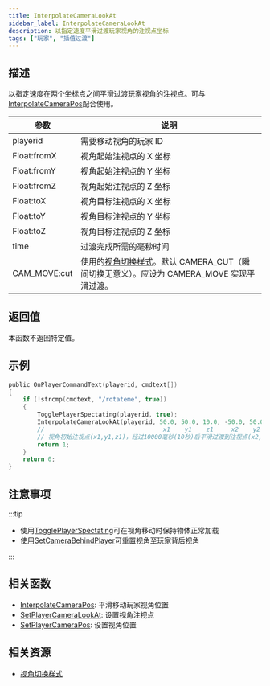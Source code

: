 ```yaml
---
title: InterpolateCameraLookAt
sidebar_label: InterpolateCameraLookAt
description: 以指定速度平滑过渡玩家视角的注视点坐标
tags: ["玩家", "插值过渡"]
---
```


## 描述

以指定速度在两个坐标点之间平滑过渡玩家视角的注视点。可与[InterpolateCameraPos](InterpolateCameraPos)配合使用。

| 参数         | 说明                                                                                                                     |
| ------------ | ------------------------------------------------------------------------------------------------------------------------ |
| playerid     | 需要移动视角的玩家 ID                                                                                                    |
| Float:fromX  | 视角起始注视点的 X 坐标                                                                                                  |
| Float:fromY  | 视角起始注视点的 Y 坐标                                                                                                  |
| Float:fromZ  | 视角起始注视点的 Z 坐标                                                                                                  |
| Float:toX    | 视角目标注视点的 X 坐标                                                                                                  |
| Float:toY    | 视角目标注视点的 Y 坐标                                                                                                  |
| Float:toZ    | 视角目标注视点的 Z 坐标                                                                                                  |
| time         | 过渡完成所需的毫秒时间                                                                                                   |
| CAM_MOVE:cut | 使用的[视角切换样式](../resources/cameracutstyles)。默认 CAMERA_CUT（瞬间切换无意义）。应设为 CAMERA_MOVE 实现平滑过渡。 |

## 返回值

本函数不返回特定值。

## 示例

```c
public OnPlayerCommandText(playerid, cmdtext[])
{
    if (!strcmp(cmdtext, "/rotateme", true))
    {
        TogglePlayerSpectating(playerid, true);
        InterpolateCameraLookAt(playerid, 50.0, 50.0, 10.0, -50.0, 50.0, 10.0, 10000, CAMERA_MOVE);
        //                                 x1    y1    z1     x2    y2    z2
        // 视角初始注视点(x1,y1,z1)，经过10000毫秒(10秒)后平滑过渡到注视点(x2,y2,z2)
        return 1;
    }
    return 0;
}
```

## 注意事项

:::tip

- 使用[TogglePlayerSpectating](TogglePlayerSpectating)可在视角移动时保持物体正常加载
- 使用[SetCameraBehindPlayer](SetCameraBehindPlayer)可重置视角至玩家背后视角

:::

## 相关函数

- [InterpolateCameraPos](InterpolateCameraPos): 平滑移动玩家视角位置
- [SetPlayerCameraLookAt](SetPlayerCameraLookAt): 设置视角注视点
- [SetPlayerCameraPos](SetPlayerCameraPos): 设置视角位置

## 相关资源

- [视角切换样式](../resources/cameracutstyles)
